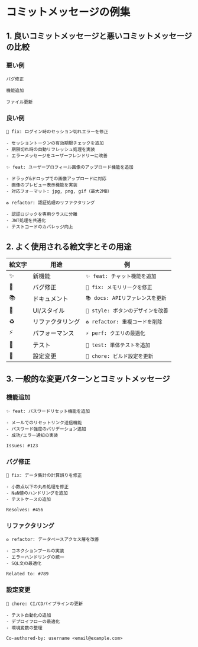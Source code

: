 # コミットメッセージの例集

## 1. 良いコミットメッセージと悪いコミットメッセージの比較

### 悪い例
```
バグ修正
```
```
機能追加
```
```
ファイル更新
```

### 良い例
```
🐛 fix: ログイン時のセッション切れエラーを修正

- セッショントークンの有効期限チェックを追加
- 期限切れ時の自動リフレッシュ処理を実装
- エラーメッセージをユーザーフレンドリーに改善
```
```
✨ feat: ユーザープロフィール画像のアップロード機能を追加

- ドラッグ&ドロップでの画像アップロードに対応
- 画像のプレビュー表示機能を実装
- 対応フォーマット: jpg, png, gif（最大2MB）
```
```
♻️ refactor: 認証処理のリファクタリング

- 認証ロジックを専用クラスに分離
- JWT処理を共通化
- テストコードのカバレッジ向上
```

## 2. よく使用される絵文字とその用途

| 絵文字 | 用途 | 例 |
|-------|------|----|
| ✨ | 新機能 | `✨ feat: チャット機能を追加` |
| 🐛 | バグ修正 | `🐛 fix: メモリリークを修正` |
| 📚 | ドキュメント | `📚 docs: APIリファレンスを更新` |
| 💄 | UI/スタイル | `💄 style: ボタンのデザインを改善` |
| ♻️ | リファクタリング | `♻️ refactor: 重複コードを削除` |
| ⚡️ | パフォーマンス | `⚡️ perf: クエリの最適化` |
| 🧪 | テスト | `🧪 test: 単体テストを追加` |
| 🔧 | 設定変更 | `🔧 chore: ビルド設定を更新` |

## 3. 一般的な変更パターンとコミットメッセージ

### 機能追加
```
✨ feat: パスワードリセット機能を追加

- メールでのリセットリンク送信機能
- パスワード強度のバリデーション追加
- 成功/エラー通知の実装

Issues: #123
```

### バグ修正
```
🐛 fix: データ集計の計算誤りを修正

- 小数点以下の丸め処理を修正
- NaN値のハンドリングを追加
- テストケースの追加

Resolves: #456
```

### リファクタリング
```
♻️ refactor: データベースアクセス層を改善

- コネクションプールの実装
- エラーハンドリングの統一
- SQL文の最適化

Related to: #789
```

### 設定変更
```
🔧 chore: CI/CDパイプラインの更新

- テスト自動化の追加
- デプロイフローの最適化
- 環境変数の整理

Co-authored-by: username <email@example.com>
```